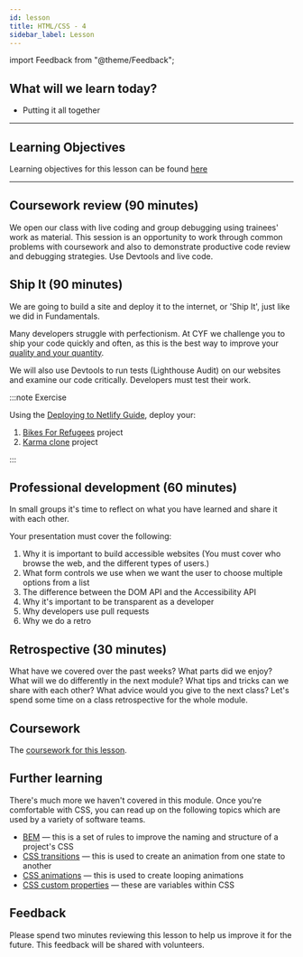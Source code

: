 ```yaml
---
id: lesson
title: HTML/CSS - 4
sidebar_label: Lesson
---
```


import Feedback from "@theme/Feedback";

## What will we learn today?

- Putting it all together

---

## Learning Objectives

Learning objectives for this lesson can be found [here](./learning-objectives.md)

---

## Coursework review (90 minutes)

We open our class with live coding and group debugging using trainees' work as material. This session is an opportunity to work through common problems with coursework and also to demonstrate productive code review and debugging strategies. Use Devtools and live code.

## Ship It (90 minutes)

We are going to build a site and deploy it to the internet, or 'Ship It', just like we did in Fundamentals.

Many developers struggle with perfectionism. At CYF we challenge you to ship your code quickly and often, as this is the best way to improve your [quality and your quantity](https://betterprogramming.pub/why-perfectionism-is-killing-your-progress-as-a-coder-42a842d5e7c0).

We will also use Devtools to run tests (Lighthouse Audit) on our websites and examine our code critically. Developers must test their work.

:::note Exercise

Using the [Deploying to Netlify Guide](../../../guides/deployment), deploy your:

1. [Bikes For Refugees](https://github.com/CodeYourFuture/bikes-for-refugees) project
2. [Karma clone](https://github.com/CodeYourFuture/HTML-CSS-Module-Project) project

:::

## Professional development (60 minutes)

In small groups it's time to reflect on what you have learned and share it with each other.

Your presentation must cover the following:

1. Why it is important to build accessible websites (You must cover who browse the web, and the different types of users.)
2. What form controls we use when we want the user to choose multiple options from a list
3. The difference between the DOM API and the Accessibility API
4. Why it's important to be transparent as a developer
5. Why developers use pull requests
6. Why we do a retro

## Retrospective (30 minutes)

What have we covered over the past weeks? What parts did we enjoy? What will we do differently in the next module? What tips and tricks can we share with each other? What advice would you give to the next class? Let's spend some time on a class retrospective for the whole module.

## Coursework

The [coursework for this lesson](./homework).

## Further learning

There's much more we haven't covered in this module.
Once you're comfortable with CSS, you can read up on the following topics which are used by a variety of software teams.

- [BEM](http://getbem.com/introduction/) — this is a set of rules to improve the naming and structure of a project's CSS
- [CSS transitions](https://developer.mozilla.org/en-US/docs/Web/CSS/CSS_Transitions/Using_CSS_transitions) — this is used to create an animation from one state to another
- [CSS animations](https://developer.mozilla.org/en-US/docs/Web/CSS/CSS_Animations/Using_CSS_animations) — this is used to create looping animations
- [CSS custom properties](https://developer.mozilla.org/en-US/docs/Web/CSS/Using_CSS_custom_properties) — these are variables within CSS

## Feedback

Please spend two minutes reviewing this lesson to help us improve it for the future. This feedback will be shared with volunteers.

<Feedback module="HTML/CSS" week="Week 3" />
